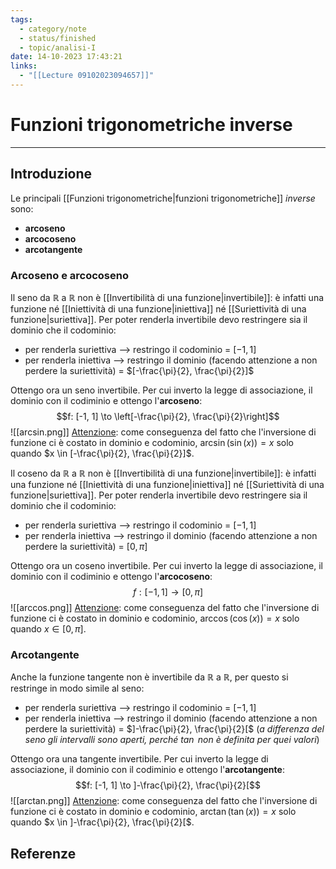```yaml
---
tags:
  - category/note
  - status/finished
  - topic/analisi-I
date: 14-10-2023 17:43:21
links:
  - "[[Lecture 09102023094657]]"
---
```

# Funzioni trigonometriche inverse
---
## Introduzione
Le principali [[Funzioni trigonometriche|funzioni trigonometriche]] _inverse_ sono:
- **arcoseno**
- **arcocoseno**
- **arcotangente**

### Arcoseno e arcocoseno
Il seno da $\mathbb{R}$ a $\mathbb{R}$ non è [[Invertibilità di una funzione|invertibile]]: è infatti una funzione né [[Iniettività di una funzione|iniettiva]] né [[Suriettività di una funzione|suriettiva]]. Per poter renderla invertibile devo restringere sia il dominio che il codominio:
- per renderla suriettiva --> restringo il codominio = $[-1, 1]$
- per renderla iniettiva --> restringo il dominio (facendo attenzione a non perdere la suriettività) = $[-\frac{\pi}{2}, \frac{\pi}{2}]$

Ottengo ora un seno invertibile. Per cui inverto la legge di associazione, il dominio con il codiminio e ottengo l'**arcoseno**:
$$f: [-1, 1] \to \left[-\frac{\pi}{2}, \frac{\pi}{2}\right]$$
![[arcsin.png]]
<u>Attenzione</u>: come conseguenza del fatto che l'inversione di funzione ci è costato in dominio e codominio, $\arcsin(\sin(x)) = x$ solo quando $x \in [-\frac{\pi}{2}, \frac{\pi}{2}]$.

Il coseno da $\mathbb{R}$ a $\mathbb{R}$ non è [[Invertibilità di una funzione|invertibile]]: è infatti una funzione né [[Iniettività di una funzione|iniettiva]] né [[Suriettività di una funzione|suriettiva]]. Per poter renderla invertibile devo restringere sia il dominio che il codominio:
- per renderla suriettiva --> restringo il codominio = $[-1, 1]$
- per renderla iniettiva --> restringo il dominio (facendo attenzione a non perdere la suriettività) = $[0, \pi]$

Ottengo ora un coseno invertibile. Per cui inverto la legge di associazione, il dominio con il codiminio e ottengo l'**arcocoseno**:
$$f: [-1, 1] \to [0, \pi]$$
![[arccos.png]]
<u>Attenzione</u>: come conseguenza del fatto che l'inversione di funzione ci è costato in dominio e codominio, $\arccos(\cos(x)) = x$ solo quando $x \in [0, \pi]$.

### Arcotangente
Anche la funzione tangente non è invertibile da $\mathbb{R}$ a $\mathbb{R}$, per questo si restringe in modo simile al seno:
- per renderla suriettiva --> restringo il codominio = $[-1, 1]$
- per renderla iniettiva --> restringo il dominio (facendo attenzione a non perdere la suriettività) = $]-\frac{\pi}{2}, \frac{\pi}{2}[$ (_a differenza del seno gli intervalli sono aperti, perché $\tan$ non è definita per quei valori_)

Ottengo ora una tangente invertibile. Per cui inverto la legge di associazione, il dominio con il codiminio e ottengo l'**arcotangente**:
$$f: [-1, 1] \to ]-\frac{\pi}{2}, \frac{\pi}{2}[$$
![[arctan.png]]
<u>Attenzione</u>: come conseguenza del fatto che l'inversione di funzione ci è costato in dominio e codominio, $\arctan(\tan(x)) = x$ solo quando $x \in ]-\frac{\pi}{2}, \frac{\pi}{2}[$.

## Referenze